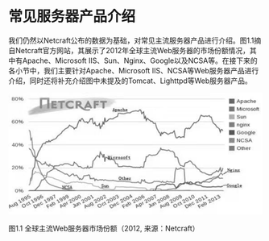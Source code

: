 # 常见服务器产品介绍

我们仍然以Netcraft公布的数据为基础，对常见主流服务器产品进行介绍。图1.1摘自Netcraft官方网站，其展示了2012年全球主流Web服务器的市场份额情况，其中有Apache、Microsoft IIS、Sun、Nginx、Google以及NCSA等。在接下来的各小节中，我们主要针对Apache、Microsoft IIS、NCSA等Web服务器产品进行介绍，同时还将补充介绍图中未提及的Tomcat、Lighttpd等Web服务器产品。

![趋势图](../../images/nginx0.jpg)

图1.1 全球主流Web服务器市场份额（2012, 来源：Netcraft）